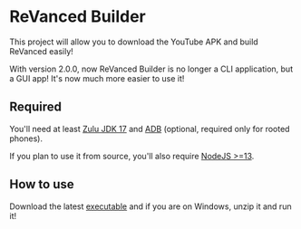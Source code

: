 # ReVanced Builder

This project will allow you to download the YouTube APK and build ReVanced easily!

With version 2.0.0, now ReVanced Builder is no longer a CLI application, but a GUI app! It's now much more easier to use it!

## Required

You'll need at least [Zulu JDK 17](https://www.azul.com/downloads/?version=java-17-lts&package=jdk) and [ADB](https://developer.android.com/studio/command-line/adb) (optional, required only for rooted phones).

If you plan to use it from source, you'll also require [NodeJS >=13](https://nodejs.org/).

## How to use

Download the latest [executable](https://github.com/reisxd/revanced-builder/releases/latest) and if you are on Windows, unzip it and run it!
